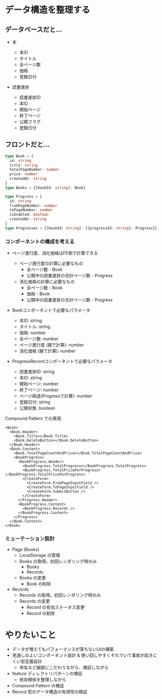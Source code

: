 # データ構造を整理する

## データベースだと...

- 本
  - 本ID
  - タイトル
  - 全ページ数
  - 価格
  - 登録日付

- 読書進捗
  - 読書進捗ID
  - 本ID
  - 開始ページ
  - 終了ページ
  - 公開フラグ
  - 登録日付

## フロントだと...

```ts
type Book = {
  id: string
  title: string
  totalPageNumber: number
  price: number
  createdAt: string
}
type Books = {[bookId: string]: Book}

type Progress = {
  id: string
  fromPageNumber: number
  toPageNumber: number
  isEnabled: boolean
  createdAt: string
}
type Progresses = {[bookId: string]: {[progressId: string]: Progress}}
```

### コンポーネントの構成を考える

- ページ進行度、消化価格はFE側で計算できる
  - ページ進行度の計算に必要なもの
    - 全ページ数 - Book
    - 公開中の読書進捗の合計ページ数 - Progress
  - 消化価格の計算に必要なもの
    - 全ページ数 - Book
    - 価格 - Book
    - 公開中の読書進捗の合計ページ数 - Progress

- Bookコンポーネントで必要なパラメータ
  - 本ID: string
  - タイトル: string
  - 価格: number
  - 全ページ数: number
  - ページ進行度 (親で計算): number
  - 消化価格 (親で計算): number

- ProgressRecordコンポーネントで必要なパラメータ
  - 読書進捗ID: string
  - 本ID: string
  - 開始ページ: number
  - 終了ページ: number
  - ページ経過(Progressで計算): number
  - 登録日付: string
  - 公開状態: boolean

Compound Pattern での表現

```tsx
<Book>
  <Book.Header>
    <Book.Title></Book.Title>
    <Book.DeleteButton></Book.DeleteButton>
  </Book.Header>
  <Book.Content>
    <Book.TotalPageCountAndPrice></Book.TotalPageCountAndPrice>
    <BookProgress>
      <BookProgress.Header>
        <BookProgress.TotalProgress></BookProgress.TotalProgress>
        <BookProgress.TotalPricePerProgress></BookProgress.TotalPricePerProgress>
        <CreateForm>
          <CreateForm.FromPageInputField />
          <CreateForm.ToPageInputField />
          <CreateForm.SubmitButton />
        </CreateForm>
      </Progress.Header>
      <BookProgress.Content>
        <BookProgress.Records />
      </BookProgress.Content>
    </Progress>
  </Book.Content>
</Book>
```
### ミューテーション設計

- Page (Books)
  - LocalStorage の管理
  - Books の取得。初回レンダリング時のみ
    - Books
    - Records
  - Books の変更
    - Book の削除
- Records
  - Records の取得。初回レンダリング時のみ
  - Records の変更
    - Record の有効ステータス変更
    - Record の削除

# やりたいこと

- データが増えてもパフォーマンスが落ちないUIの構築
- 見通しのよいコンポーネント設計 & 使い回しやすくそれでいて事故が起きにくい型定義設計
  - 命名など細部にこだわりながら、検証しながら
- feature ディレクトリパターンの検証
  - 依存関係を整理しながら
- Compound Pattern の検証
- Record 型のデータ構造の有用性の検証

